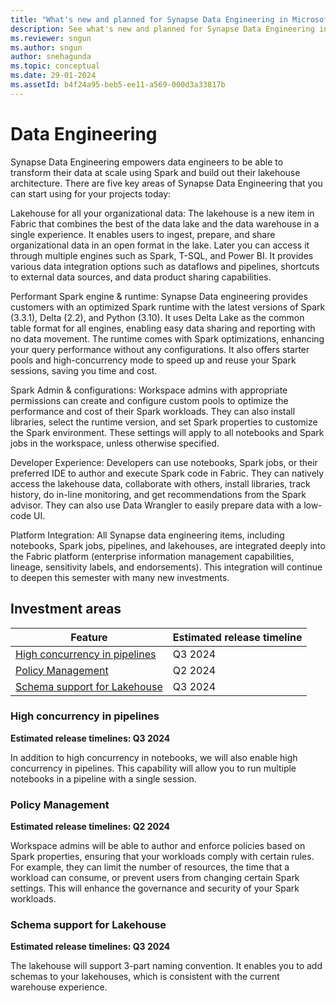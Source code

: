 ```yaml
---
title: "What's new and planned for Synapse Data Engineering in Microsoft Fabric"
description: See what's new and planned for Synapse Data Engineering in Microsoft Fabric. Fabric Data Engineering release plans or roadmap.
ms.reviewer: sngun
ms.author: sngun
author: snehagunda
ms.topic: conceptual
ms.date: 29-01-2024 
ms.assetId: b4f24a95-beb5-ee11-a569-000d3a33817b
---
```

# Data Engineering

Synapse Data Engineering empowers data engineers to be able to transform their data at scale using Spark and build out their lakehouse architecture. There are five key areas of Synapse Data Engineering that you can start using for your projects today:

Lakehouse for all your organizational data: The lakehouse is a new item in Fabric that combines the best of the data lake and the data warehouse in a single experience. It enables users to ingest, prepare, and share organizational data in an open format in the lake. Later you can access it through multiple engines such as Spark, T-SQL, and Power BI. It provides various data integration options such as dataflows and pipelines, shortcuts to external data sources, and data product sharing capabilities.

Performant Spark engine & runtime: Synapse Data engineering provides customers with an optimized Spark runtime with the latest versions of Spark (3.3.1), Delta (2.2), and Python (3.10). It uses Delta Lake as the common table format for all engines, enabling easy data sharing and reporting with no data movement. The runtime comes with Spark optimizations, enhancing your query performance without any configurations. It also offers starter pools and high-concurrency mode to speed up and reuse your Spark sessions, saving you time and cost.

Spark Admin & configurations: Workspace admins with appropriate permissions can create and configure custom pools to optimize the performance and cost of their Spark workloads. They can also install libraries, select the runtime version, and set Spark properties to customize the Spark environment. These settings will apply to all notebooks and Spark jobs in the workspace, unless otherwise specified.

Developer Experience: Developers can use notebooks, Spark jobs, or their preferred IDE to author and execute Spark code in Fabric. They can natively access the lakehouse data, collaborate with others, install libraries, track history, do in-line monitoring, and get recommendations from the Spark advisor. They can also use Data Wrangler to easily prepare data with a low-code UI.

Platform Integration: All Synapse data engineering items, including notebooks, Spark jobs, pipelines, and lakehouses, are integrated deeply into the Fabric platform (enterprise information management capabilities, lineage, sensitivity labels, and endorsements). This integration will continue to deepen this semester with many new investments.
 ## Investment areas
 
|     **Feature**      | **Estimated release timeline** |  
|--------------------| ----------------------------------|
|[High concurrency in pipelines](#High-concurrency)|Q3 2024|
|[Policy Management](#Policy-Management)|Q2 2024|
|[Schema support for Lakehouse](#Schema-support)|Q3 2024|
 
### <a name="High-concurrency"></a>High concurrency in pipelines
**Estimated release timelines: Q3 2024**
<!-- High-concurrency start -->
In addition to high concurrency in notebooks, we will also enable high
concurrency in pipelines. This capability will allow you to run multiple
notebooks in a pipeline with a single session.


<!-- High-concurrency end -->

### <a name="Policy-Management"></a>Policy Management
**Estimated release timelines: Q2 2024**
<!-- Policy-Management start -->
Workspace admins will be able to author and enforce policies based on Spark
properties, ensuring that your workloads comply with certain rules. For example,
they can limit the number of resources, the time that a workload can consume, or
prevent users from changing certain Spark settings. This will enhance the
governance and security of your Spark workloads.


<!-- Policy-Management end -->

### <a name="Schema-support"></a>Schema support for Lakehouse
**Estimated release timelines: Q3 2024**
<!-- Schema-support start -->
The lakehouse will support 3-part naming convention. It enables you to add
schemas to your lakehouses, which is consistent with the current warehouse
experience.


<!-- Schema-support end -->
